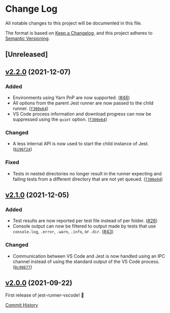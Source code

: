 # Change Log

All notable changes to this project will be documented in this file.

The format is based on [Keep a Changelog](https://keepachangelog.com/en/1.0.0/), and this project adheres to [Semantic Versioning](https://semver.org/spec/v2.0.0.html).

## [Unreleased]

## [v2.2.0](https://github.com/adalinesimonian/jest-runner-vscode/compare/v2.1.0...v2.2.0) (2021-12-07)

### Added

- Environments using Yarn PnP are now supported. ([#46](https://github.com/adalinesimonian/jest-runner-vscode/pull/46))
- All options from the parent Jest runner are now passed to the child runner. ([`f300e64`](https://github.com/adalinesimonian/jest-runner-vscode/commit/f300e64))
- VS Code process information and download progress can now be suppressed using the `quiet` option. ([`f300e64`](https://github.com/adalinesimonian/jest-runner-vscode/commit/f300e64))

### Changed

- A less internal API is now used to start the child instance of Jest. ([`6196f24`](https://github.com/adalinesimonian/jest-runner-vscode/commit/6196f24))

### Fixed

- Tests in nested directories no longer result in the runner expecting and failing tests from a different directory that are not yet queued. ([`f300e64`](https://github.com/adalinesimonian/jest-runner-vscode/commit/f300e64))

## [v2.1.0](https://github.com/adalinesimonian/jest-runner-vscode/compare/v2.0.0...v2.1.0) (2021-12-05)

### Added

- Test results are now reported per test file instead of per folder. ([#26](https://github.com/adalinesimonian/jest-runner-vscode/issues/26))
- Console output can now be filtered to output made by tests that use `console.log`, `.error`, `.warn`, `.info`, or `.dir`. ([#43](https://github.com/adalinesimonian/jest-runner-vscode/pull/43))

### Changed

- Communication between VS Code and Jest is now handled using an IPC channel instead of using the standard output of the VS Code process. ([`0c98677`](https://github.com/adalinesimonian/jest-runner-vscode/commit/0c98677))

## [v2.0.0](https://github.com/adalinesimonian/jest-runner-vscode/tree/v2.0.0) (2021-09-22)

First release of jest-runner-vscode! 🎉

[Commit History](https://github.com/adalinesimonian/jest-runner-vscode/commits/v2.0.0)
